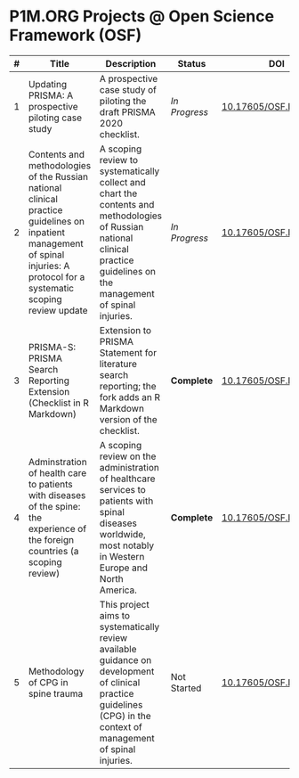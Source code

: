 # P1M.ORG Projects @ Open Science Framework (OSF)

| # | Title | Description | Status | DOI | 
|---|-------|-------------|--------|-----|
| 1 | Updating PRISMA: A prospective piloting case study | A prospective case study of piloting the draft PRISMA 2020 checklist. | _In Progress_ | [10.17605/OSF.IO/MKCB5](https://doi.org/10.17605/OSF.IO/MKCB5) |
| 2 | Contents and methodologies of the Russian national clinical practice guidelines on inpatient management of spinal injuries: A protocol for a systematic scoping review update | A scoping review to systematically collect and chart the contents and methodologies of Russian national clinical practice guidelines on the management of spinal injuries. | _In Progress_ | [10.17605/OSF.IO/7VX5N](https://doi.org/10.17605/OSF.IO/7VX5N) |
| 3 | PRISMA-S: PRISMA Search Reporting Extension (Checklist in R Markdown) | Extension to PRISMA Statement for literature search reporting; the fork adds an R Markdown version of the checklist. | **Complete** | [10.17605/OSF.IO/H6SYK](https://doi.org/10.17605/OSF.IO/H6SYK) |
| 4 | Adminstration of health care to patients with diseases of the spine: the experience of the foreign countries (a scoping review) | A scoping review on the administration of healthcare services to patients with spinal diseases worldwide, most notably in Western Europe and North America. | **Complete** | [10.17605/OSF.IO/5JGN4](https://doi.org/10.17605/OSF.IO/5JGN4) |
| 5 | Methodology of CPG in spine trauma | This project aims to systematically review available guidance on development of clinical practice guidelines (CPG) in the context of management of spinal injuries. | Not Started | [10.17605/OSF.IO/982NG](https://doi.org/10.17605/OSF.IO/982NG) |
